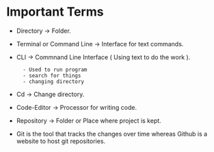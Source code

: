 Important Terms
=

+ Directory -> Folder.
+ Terminal or Command Line -> Interface for text commands.
+ CLI -> Commnand Line Interface ( Using text to do the work ).
        
        - Used to run program         
        - search for things
        - changing directory


+ Cd -> Change directory.
+ Code-Editor -> Processor for writing code.
+ Repository -> Folder or Place where project is kept.
+ Git is the tool that tracks the changes over time whereas Github is a website to host git repositories.
